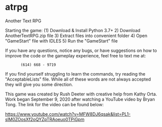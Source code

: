 # atrpg
Another Text RPG

Starting the game:
           (1) Download & Install Python 3.7+
           2) Download AnotherTextRPG.zip file
           3) Extract files into convenient folder
           4) Open "GameStart" file with IDLES
           5) Run the "GameStart" file
           
If you have any questions, notice any bugs, or have
suggestions on how to improve the code or the
gameplay experience, feel  free to text me at:

           (614) 668 - 9719

If you find yourself struggling to learn the commands,
try reading the "AcceptableLists" file. While all of 
these words are not always accepted they will give
you some direction.
           
This game was created by Rush Deeter with creative
help from Kathy Orta. Work began September 9, 2020 
after watching a YouTube video by Bryan Tong. The
link for the video can be found below:

https://www.youtube.com/watch?v=MFW8DJ6qsak&list=PL1-slM0ZOosXf2oQYZpTRAoeuo0TPiGpm
